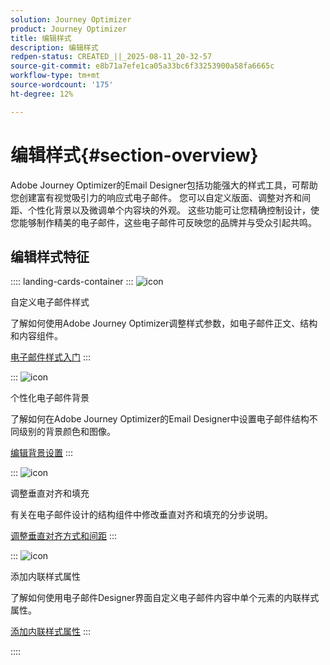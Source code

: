 ```yaml
---
solution: Journey Optimizer
product: Journey Optimizer
title: 编辑样式
description: 编辑样式
redpen-status: CREATED_||_2025-08-11_20-32-57
source-git-commit: e8b71a7efe1ca05a33bc6f33253900a58fa6665c
workflow-type: tm+mt
source-wordcount: '175'
ht-degree: 12%

---
```



# 编辑样式{#section-overview}

Adobe Journey Optimizer的Email Designer包括功能强大的样式工具，可帮助您创建富有视觉吸引力的响应式电子邮件。 您可以自定义版面、调整对齐和间距、个性化背景以及微调单个内容块的外观。 这些功能可让您精确控制设计，使您能够制作精美的电子邮件，这些电子邮件可反映您的品牌并与受众引起共鸣。

## 编辑样式特征

:::: landing-cards-container
:::
![icon](https://cdn.experienceleague.adobe.com/icons/circle-play.svg)

自定义电子邮件样式

了解如何使用Adobe Journey Optimizer调整样式参数，如电子邮件正文、结构和内容组件。

[电子邮件样式入门](../using/email/get-started-email-style.md)
:::

:::
![icon](https://cdn.experienceleague.adobe.com/icons/bullseye.svg)

个性化电子邮件背景

了解如何在Adobe Journey Optimizer的Email Designer中设置电子邮件结构不同级别的背景颜色和图像。

[编辑背景设置](../using/email/backgrounds.md)
:::

:::
![icon](https://cdn.experienceleague.adobe.com/icons/list-check.svg)

调整垂直对齐和填充

有关在电子邮件设计的结构组件中修改垂直对齐和填充的分步说明。

[调整垂直对齐方式和间距](../using/email/alignment-and-padding.md)
:::

:::
![icon](https://cdn.experienceleague.adobe.com/icons/code-branch.svg)

添加内联样式属性

了解如何使用电子邮件Designer界面自定义电子邮件内容中单个元素的内联样式属性。

[添加内联样式属性](../using/email/inline-styling.md)
:::

::::
